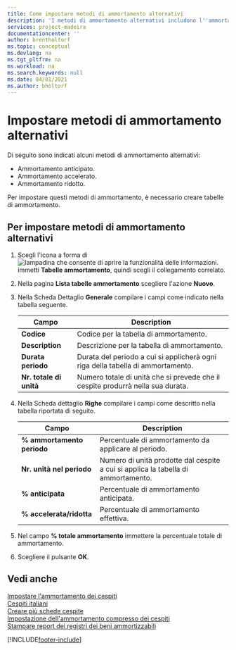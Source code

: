 ```yaml
---
title: Come impostare metodi di ammortamento alternativi
description: 'I metodi di ammortamento alternativi includono l''ammortamento anticipato, accelerato e ridotto.'
services: project-madeira
documentationcenter: ''
author: brentholtorf
ms.topic: conceptual
ms.devlang: na
ms.tgt_pltfrm: na
ms.workload: na
ms.search.keywords: null
ms.date: 04/01/2021
ms.author: bholtorf
---
```

# <a name="set-up-alternate-depreciation-methods"></a>Impostare metodi di ammortamento alternativi
Di seguito sono indicati alcuni metodi di ammortamento alternativi:  

- Ammortamento anticipato.  
- Ammortamento accelerato.  
- Ammortamento ridotto.  

Per impostare questi metodi di ammortamento, è necessario creare tabelle di ammortamento.  

## <a name="to-set-up-alternate-depreciation-methods"></a>Per impostare metodi di ammortamento alternativi

1.  Scegli l'icona a forma di ![lampadina che consente di aprire la funzionalità delle informazioni.](../../media/ui-search/search_small.png "Informazioni sull'operazione che si desidera eseguire") immetti **Tabelle ammortamento**, quindi scegli il collegamento correlato.  
2.  Nella pagina **Lista tabelle ammortamento** scegliere l'azione **Nuovo**.  
3.  Nella Scheda Dettaglio **Generale** compilare i campi come indicato nella tabella seguente.  

    |Campo|Description|  
    |---------------------------------|---------------------------------------|  
    |**Codice**|Codice per la tabella di ammortamento.|  
    |**Description**|Descrizione per la tabella di ammortamento.|  
    |**Durata periodo**|Durata del periodo a cui si applicherà ogni riga della tabella di ammortamento.|  
    |**Nr. totale di unità**|Numero totale di unità che si prevede che il cespite produrrà nella sua durata.|  

4.  Nella Scheda dettaglio **Righe** compilare i campi come descritto nella tabella riportata di seguito.  

    |Campo|Description|  
    |---------------------------------|---------------------------------------|  
    |**% ammortamento periodo**|Percentuale di ammortamento da applicare al periodo.|  
    |**Nr. unità nel periodo**|Numero di unità prodotte dal cespite a cui si applica la tabella di ammortamento.|  
    |**% anticipata**|Percentuale di ammortamento anticipata.|  
    |**% accelerata/ridotta**|Percentuale di ammortamento effettiva.|  

5.  Nel campo **% totale ammortamento** immettere la percentuale totale di ammortamento.  
6.  Scegliere il pulsante **OK**.  

## <a name="see-also"></a>Vedi anche
 [Impostare l'ammortamento dei cespiti](../../fa-how-setup-depreciation.md)   
 [Cespiti italiani](italian-fixed-assets.md)   
 [Creare più schede cespite](how-to-create-multiple-fixed-asset-cards.md)   
 [Impostazione dell'ammortamento compresso dei cespiti](how-to-set-up-compressed-depreciation-of-fixed-assets.md)   
 [Stampare report dei registri dei beni ammortizzabili](how-to-print-depreciation-book-reports.md)


[!INCLUDE[footer-include](../../includes/footer-banner.md)]
